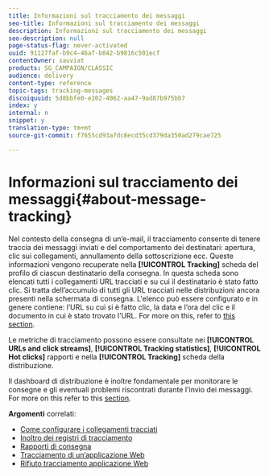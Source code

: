 ```yaml
---
title: Informazioni sul tracciamento dei messaggi
seo-title: Informazioni sul tracciamento dei messaggi
description: Informazioni sul tracciamento dei messaggi
seo-description: null
page-status-flag: never-activated
uuid: 91127faf-b9c4-46af-b842-b9816c501ecf
contentOwner: sauviat
products: SG_CAMPAIGN/CLASSIC
audience: delivery
content-type: reference
topic-tags: tracking-messages
discoiquuid: 5d8bbfe0-e202-4062-aa47-9ad87b975bb7
index: y
internal: n
snippet: y
translation-type: tm+mt
source-git-commit: f7655cd93a7dc8ecd35cd379da350ad279cae725

---
```



# Informazioni sul tracciamento dei messaggi{#about-message-tracking}

Nel contesto della consegna di un’e-mail, il tracciamento consente di tenere traccia dei messaggi inviati e del comportamento dei destinatari: apertura, clic sui collegamenti, annullamento della sottoscrizione ecc. Queste informazioni vengono recuperate nella **[!UICONTROL Tracking]** scheda del profilo di ciascun destinatario della consegna. In questa scheda sono elencati tutti i collegamenti URL tracciati e su cui il destinatario è stato fatto clic. Si tratta dell’accumulo di tutti gli URL tracciati nelle distribuzioni ancora presenti nella schermata di consegna. L&#39;elenco può essere configurato e in genere contiene: l’URL su cui si è fatto clic, la data e l’ora del clic e il documento in cui è stato trovato l’URL. For more on this, refer to [this section](../../platform/using/editing-a-profile.md#tracking-tab).

Le metriche di tracciamento possono essere consultate nei **[!UICONTROL URLs and click streams]**, **[!UICONTROL Tracking statistics]**, **[!UICONTROL Hot clicks]** rapporti e nella **[!UICONTROL Tracking]** scheda della distribuzione.

Il dashboard di distribuzione è inoltre fondamentale per monitorare le consegne e gli eventuali problemi riscontrati durante l&#39;invio dei messaggi. For more on this refer to this [section](../../delivery/using/monitoring-a-delivery.md).

**Argomenti** correlati:

* [Come configurare i collegamenti tracciati](../../delivery/using/how-to-configure-tracked-links.md)
* [Inoltro dei registri di tracciamento](../../production/using/tracking-logs-issues.md)
* [Rapporti di consegna](../../reporting/using/delivery-reports.md)
* [Tracciamento di un’applicazione Web](../../web/using/tracking-a-web-application.md)
* [Rifiuto tracciamento applicazione Web](../../web/using/web-application-tracking-opt-out.md)

